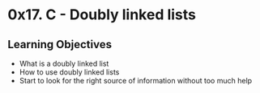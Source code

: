 # 0x17. C - Doubly linked lists

## Learning Objectives

- What is a doubly linked list  
- How to use doubly linked lists  
- Start to look for the right source of information without too much help  
